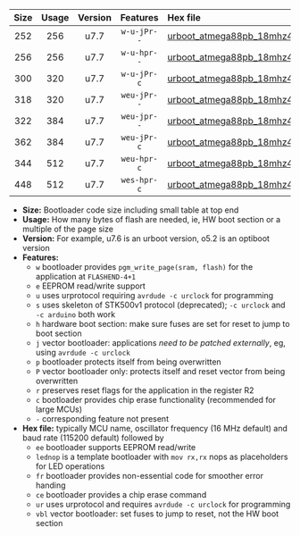 |Size|Usage|Version|Features|Hex file|
|:-:|:-:|:-:|:-:|:--|
|252|256|u7.7|`w-u-jPr--`|[urboot_atmega88pb_18mhz432_460800bps_lednop_ur_vbl.hex](https://raw.githubusercontent.com/stefanrueger/urboot.hex/main/mcus/atmega88pb/fcpu_18mhz432/460800_bps/urboot_atmega88pb_18mhz432_460800bps_lednop_ur_vbl.hex)|
|256|256|u7.7|`w-u-hpr--`|[urboot_atmega88pb_18mhz432_460800bps_lednop_fr_ur.hex](https://raw.githubusercontent.com/stefanrueger/urboot.hex/main/mcus/atmega88pb/fcpu_18mhz432/460800_bps/urboot_atmega88pb_18mhz432_460800bps_lednop_fr_ur.hex)|
|300|320|u7.7|`w-u-jPr-c`|[urboot_atmega88pb_18mhz432_460800bps_lednop_fr_ce_ur_vbl.hex](https://raw.githubusercontent.com/stefanrueger/urboot.hex/main/mcus/atmega88pb/fcpu_18mhz432/460800_bps/urboot_atmega88pb_18mhz432_460800bps_lednop_fr_ce_ur_vbl.hex)|
|318|320|u7.7|`weu-jPr--`|[urboot_atmega88pb_18mhz432_460800bps_ee_lednop_ur_vbl.hex](https://raw.githubusercontent.com/stefanrueger/urboot.hex/main/mcus/atmega88pb/fcpu_18mhz432/460800_bps/urboot_atmega88pb_18mhz432_460800bps_ee_lednop_ur_vbl.hex)|
|322|384|u7.7|`weu-jpr--`|[urboot_atmega88pb_18mhz432_460800bps_ee_lednop_fr_ur_vbl.hex](https://raw.githubusercontent.com/stefanrueger/urboot.hex/main/mcus/atmega88pb/fcpu_18mhz432/460800_bps/urboot_atmega88pb_18mhz432_460800bps_ee_lednop_fr_ur_vbl.hex)|
|362|384|u7.7|`weu-jPr-c`|[urboot_atmega88pb_18mhz432_460800bps_ee_lednop_fr_ce_ur_vbl.hex](https://raw.githubusercontent.com/stefanrueger/urboot.hex/main/mcus/atmega88pb/fcpu_18mhz432/460800_bps/urboot_atmega88pb_18mhz432_460800bps_ee_lednop_fr_ce_ur_vbl.hex)|
|344|512|u7.7|`weu-hpr-c`|[urboot_atmega88pb_18mhz432_460800bps_ee_lednop_fr_ce_ur.hex](https://raw.githubusercontent.com/stefanrueger/urboot.hex/main/mcus/atmega88pb/fcpu_18mhz432/460800_bps/urboot_atmega88pb_18mhz432_460800bps_ee_lednop_fr_ce_ur.hex)|
|448|512|u7.7|`wes-hpr-c`|[urboot_atmega88pb_18mhz432_460800bps_ee_lednop_fr_ce.hex](https://raw.githubusercontent.com/stefanrueger/urboot.hex/main/mcus/atmega88pb/fcpu_18mhz432/460800_bps/urboot_atmega88pb_18mhz432_460800bps_ee_lednop_fr_ce.hex)|

- **Size:** Bootloader code size including small table at top end
- **Usage:** How many bytes of flash are needed, ie, HW boot section or a multiple of the page size
- **Version:** For example, u7.6 is an urboot version, o5.2 is an optiboot version
- **Features:**
  + `w` bootloader provides `pgm_write_page(sram, flash)` for the application at `FLASHEND-4+1`
  + `e` EEPROM read/write support
  + `u` uses urprotocol requiring `avrdude -c urclock` for programming
  + `s` uses skeleton of STK500v1 protocol (deprecated); `-c urclock` and `-c arduino` both work
  + `h` hardware boot section: make sure fuses are set for reset to jump to boot section
  + `j` vector bootloader: applications *need to be patched externally*, eg, using `avrdude -c urclock`
  + `p` bootloader protects itself from being overwritten
  + `P` vector bootloader only: protects itself and reset vector from being overwritten
  + `r` preserves reset flags for the application in the register R2
  + `c` bootloader provides chip erase functionality (recommended for large MCUs)
  + `-` corresponding feature not present
- **Hex file:** typically MCU name, oscillator frequency (16 MHz default) and baud rate (115200 default) followed by
  + `ee` bootloader supports EEPROM read/write
  + `lednop` is a template bootloader with `mov rx,rx` nops as placeholders for LED operations
  + `fr` bootloader provides non-essential code for smoother error handing
  + `ce` bootloader provides a chip erase command
  + `ur` uses urprotocol and requires `avrdude -c urclock` for programming
  + `vbl` vector bootloader: set fuses to jump to reset, not the HW boot section
